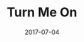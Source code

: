 ---
layout: cassette
artist: "Rexly ft. Kevsquare & Rose"
title: "Turn Me On"
image: "https://media.githubusercontent.com/media/kt4records/kt4records.github.io/master/assets/images/socialmedia/rexly-turn-me-on.jpg"
description: "Rexly ft. Kevsquare & Rose"
permalink: /cassette/single//:title
date: 2017-07-04
cassette: "/assets/images/cassette/rexly-turn-me-on.png"
side-a: "'rexly_-_turn_me_on'"
side-b: "'rexly_-_turn_me_on'"
image_meta: "/assets/images/artwork/rexly-turn-me-on.jpg"
artist_meta: "Rexly"
title_meta: "Turn Me On<br>ft. Kevsquare & Rose"
categories: Single
tags: [rexly, kevsquare, rose]
icon: '<i class="demo-icon icon-cassette"></i>'
---